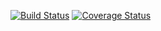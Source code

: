 [![Build Status](https://travis-ci.org/magmadog/gtest-master.svg?branch=master)](https://travis-ci.org/magmadog/gtest-master)
[![Coverage Status](https://coveralls.io/repos/magmadog/gtest-master/badge.svg?branch=master)](https://coveralls.io/github/magmadog/gtest-master?branch=master)


